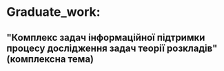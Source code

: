 # Graduate_work:
## "Комплекс задач інформаційної підтримки процесу дослідження задач теорії розкладів"(комплексна тема)
